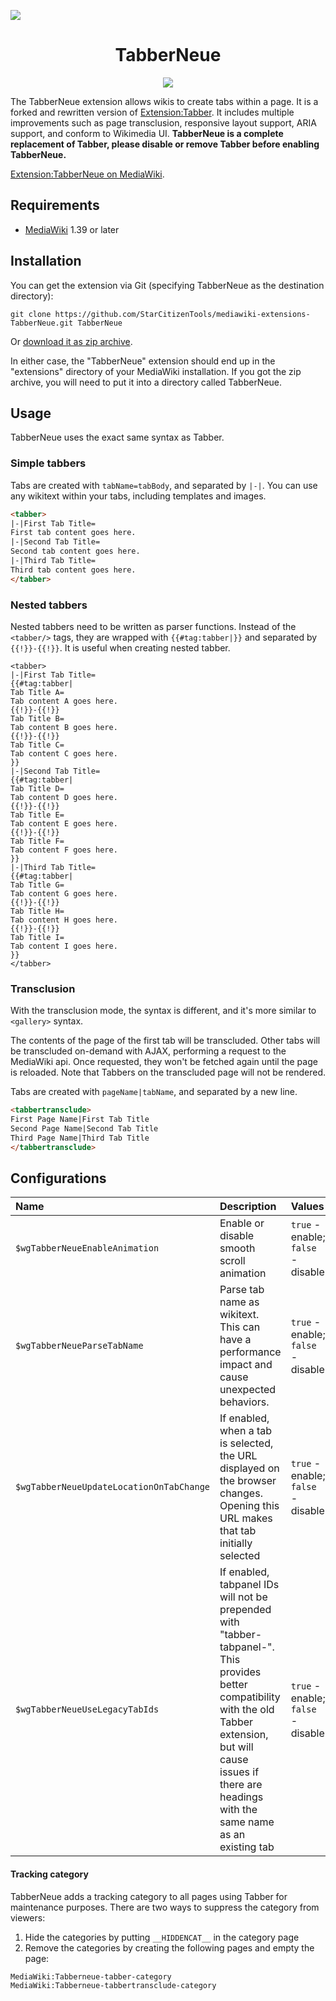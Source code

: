 ![](https://upload.wikimedia.org/wikipedia/commons/d/d7/TabberNeue-icon-ltr.svg)
<div align="center">
<h1>TabberNeue</h1>

![](https://github.com/StarCitizenTools/mediawiki-extensions-TabberNeue/workflows/MediaWiki%20CI/badge.svg)
</div>

The TabberNeue extension allows wikis to create tabs within a page. It is a forked and rewritten version of [Extension:Tabber](https://www.mediawiki.org/wiki/Extension:Tabber). It includes multiple improvements such as page transclusion, responsive layout support, ARIA support, and conform to Wikimedia UI. **TabberNeue is a complete replacement of Tabber, please disable or remove Tabber before enabling TabberNeue.**

[Extension:TabberNeue on MediaWiki](https://www.mediawiki.org/wiki/Extension:TabberNeue).

## Requirements
* [MediaWiki](https://www.mediawiki.org) 1.39 or later

## Installation
You can get the extension via Git (specifying TabberNeue as the destination directory):

    git clone https://github.com/StarCitizenTools/mediawiki-extensions-TabberNeue.git TabberNeue

Or [download it as zip archive](https://github.com/StarCitizenTools/mediawiki-extensions-TabberNeue/archive/main.zip).

In either case, the "TabberNeue" extension should end up in the "extensions" directory 
of your MediaWiki installation. If you got the zip archive, you will need to put it 
into a directory called TabberNeue.

## Usage
TabberNeue uses the exact same syntax as Tabber.

### Simple tabbers
Tabs are created with `tabName=tabBody`, and separated by `|-|`. You can use any wikitext within your tabs, including templates and images.
```html
<tabber>
|-|First Tab Title=
First tab content goes here.
|-|Second Tab Title=
Second tab content goes here.
|-|Third Tab Title=
Third tab content goes here.
</tabber>
```

### Nested tabbers
Nested tabbers need to be written as parser functions. Instead of the `<tabber/>` tags, they are wrapped with `{{#tag:tabber|}}` and separated by `{{!}}-{{!}}`. It is useful when creating nested tabber.
```
<tabber>
|-|First Tab Title=
{{#tag:tabber|
Tab Title A=
Tab content A goes here.
{{!}}-{{!}}
Tab Title B=
Tab content B goes here.
{{!}}-{{!}}
Tab Title C=
Tab content C goes here.
}}
|-|Second Tab Title=
{{#tag:tabber|
Tab Title D=
Tab content D goes here.
{{!}}-{{!}}
Tab Title E=
Tab content E goes here.
{{!}}-{{!}}
Tab Title F=
Tab content F goes here.
}}
|-|Third Tab Title=
{{#tag:tabber|
Tab Title G=
Tab content G goes here.
{{!}}-{{!}}
Tab Title H=
Tab content H goes here.
{{!}}-{{!}}
Tab Title I=
Tab content I goes here.
}}
</tabber>
```

### Transclusion
With the transclusion mode, the syntax is different, and it's more similar to `<gallery>` syntax.

The contents of the page of the first tab will be transcluded. Other tabs will be transcluded on-demand with AJAX, performing a request to the MediaWiki api. Once requested, they won't be fetched again until the page is reloaded. Note that Tabbers on the transcluded page will not be rendered.

Tabs are created with `pageName|tabName`, and separated by a new line.
```html
<tabbertransclude>
First Page Name|First Tab Title
Second Page Name|Second Tab Title
Third Page Name|Third Tab Title
</tabbertransclude>
```

## Configurations
Name | Description | Values | Default
:--- | :--- | :--- | :---
`$wgTabberNeueEnableAnimation` | Enable or disable smooth scroll animation |`true` - enable; `false` - disable | `true`
`$wgTabberNeueParseTabName` | Parse tab name as wikitext. This can have a performance impact and cause unexpected behaviors. |`true` - enable; `false` - disable | `false`
`$wgTabberNeueUpdateLocationOnTabChange` | If enabled, when a tab is selected, the URL displayed on the browser changes. Opening this URL makes that tab initially selected |`true` - enable; `false` - disable | `true`
`$wgTabberNeueUseLegacyTabIds` | If enabled, tabpanel IDs will not be prepended with "tabber-tabpanel-". This provides better compatibility with the old Tabber extension, but will cause issues if there are headings with the same name as an existing tab |`true` - enable; `false` - disable | `false`

#### Tracking category
TabberNeue adds a tracking category to all pages using Tabber for maintenance purposes. There are two ways to suppress the category from viewers:
1. Hide the categories by putting `__HIDDENCAT__` in the category page
2. Remove the categories by creating the following pages and empty the page:
```
MediaWiki:Tabberneue-tabber-category
MediaWiki:Tabberneue-tabbertransclude-category
```
